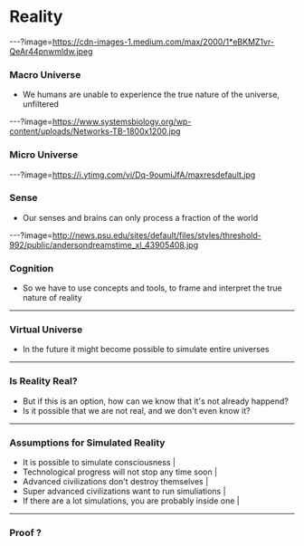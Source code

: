 # Reality

---?image=https://cdn-images-1.medium.com/max/2000/1*eBKMZ1vr-QeAr44pnwmldw.jpeg

### Macro Universe

- We humans are unable to experience the true nature of the universe, unfiltered

---?image=https://www.systemsbiology.org/wp-content/uploads/Networks-TB-1800x1200.jpg

### Micro Universe

---?image=https://i.ytimg.com/vi/Dq-9oumiJfA/maxresdefault.jpg

### Sense

- Our senses and brains can only process a fraction of the world

---?image=http://news.psu.edu/sites/default/files/styles/threshold-992/public/andersondreamstime_xl_43905408.jpg

### Cognition

- So we have to use concepts and tools, to frame and interpret the true nature of reality

---

### Virtual Universe

- In the future it might become possible to simulate entire universes

---

### Is Reality Real?

- But if this is an option, how can we know that it's not already happend?
- Is it possible that we are not real, and we don't even know it?

---

### Assumptions for Simulated Reality

- It is possible to simulate consciousness |
- Technological progress will not stop any time soon |
- Advanced civilizations don't destroy themselves |
- Super advanced civilizations want to run simuliations |
- If there are a lot simulations, you are probably inside one |

---

### Proof ?
